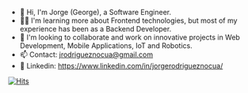 - 👋 Hi, I'm Jorge (George), a Software Engineer.
- 👨‍🎓 I'm learning more about Frontend technologies, but most of my experience has been as a Backend Developer.
- 🤝 I'm looking to collaborate and work on innovative projects in Web Development, Mobile Applications, IoT and Robotics.
- 📫 Contact: jrodrigueznocua@gmail.com
- 🪪 Linkedin: https://www.linkedin.com/in/jorgerodrigueznocua/

[![Hits](https://hits.seeyoufarm.com/api/count/incr/badge.svg?tab=repositories&url=https%3A%2F%2Fgithub.com%2Fjrodriguez19&count_bg=%2379C83D&title_bg=%23555555&icon=&icon_color=%23E7E7E7&title=hits&edge_flat=false)](https://hits.seeyoufarm.com)

<!---
jrodriguez19/jrodriguez19 is a ✨ special ✨ repository because its `README.md` (this file) appears on your GitHub profile.
You can click the Preview link to take a look at your changes.
--->
